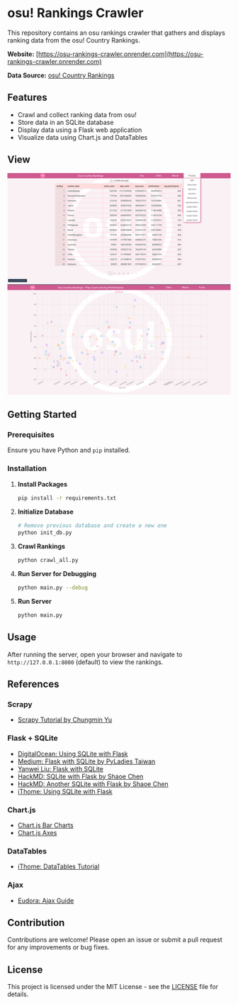# osu! Rankings Crawler

This repository contains an osu rankings crawler that gathers and displays ranking data from the osu! Country Rankings.

**Website:** [https://osu-rankings-crawler.onrender.com](https://osu-rankings-crawler.onrender.com)

**Data Source:** [osu! Country Rankings](https://osu.ppy.sh/rankings/osu/country)

## Features
- Crawl and collect ranking data from osu!
- Store data in an SQLite database
- Display data using a Flask web application
- Visualize data using Chart.js and DataTables

## View
![View1](./static/img/view1.png "View1")
![View2](./static/img/view2.png "View2")

## Getting Started

### Prerequisites
Ensure you have Python and `pip` installed.

### Installation

1. **Install Packages** 
    ```bash
    pip install -r requirements.txt
    ```

2. **Initialize Database**
    ```bash
    # Remove previous database and create a new one
    python init_db.py
    ```

3. **Crawl Rankings**
    ```bash
    python crawl_all.py
    ```

4. **Run Server for Debugging**
    ```bash
    python main.py --debug
    ```
5. **Run Server**
    ```bash
    python main.py
    ```


## Usage

After running the server, open your browser and navigate to `http://127.0.0.1:8000` (default) to view the rankings.

## References

### Scrapy
- [Scrapy Tutorial by Chungmin Yu](https://hackmd.io/@chungmin-yu/Sy_e3w5hi?utm_source=preview-mode&utm_medium=rec)

### Flask + SQLite
- [DigitalOcean: Using SQLite with Flask](https://www.digitalocean.com/community/tutorials/how-to-use-an-sqlite-database-in-a-flask-application)
- [Medium: Flask with SQLite by PyLadies Taiwan](https://medium.com/pyladies-taiwan/%E5%A6%82%E4%BD%95%E5%9C%A8-flask-%E4%BD%BF%E7%94%A8-sqlite-%E8%B3%87%E6%96%99%E5%BA%AB-c26f300f1d87)
- [Yanwei Liu: Flask with SQLite](https://yanwei-liu.medium.com/python%E7%B6%B2%E9%A0%81%E8%A8%AD%E8%A8%88-flask%E4%BD%BF%E7%94%A8%E7%AD%86%E8%A8%98-%E4%BA%8C-89549f4986de)
- [HackMD: SQLite with Flask by Shaoe Chen](https://hackmd.io/@shaoeChen/rJnJWaq1z?type=view)
- [HackMD: Another SQLite with Flask by Shaoe Chen](https://hackmd.io/@shaoeChen/B1Fg-6j-z?type=view)
- [iThome: Using SQLite with Flask](https://ithelp.ithome.com.tw/articles/10264625)

### Chart.js
- [Chart.js Bar Charts](https://www.chartjs.org/docs/latest/charts/bar.html)
- [Chart.js Axes](https://www.chartjs.org/docs/latest/axes/)

### DataTables
- [iThome: DataTables Tutorial](https://ithelp.ithome.com.tw/articles/10272439)

### Ajax
- [Eudora: Ajax Guide](https://www.eudora.cc/posts/26119)

## Contribution

Contributions are welcome! Please open an issue or submit a pull request for any improvements or bug fixes.

## License

This project is licensed under the MIT License - see the [LICENSE](LICENSE) file for details.
